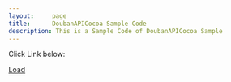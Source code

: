 ```yaml
---
layout:     page
title:      DoubanAPICocoa Sample Code
description: This is a Sample Code of DoubanAPICocoa Sample
---
```

Click Link below:

<a id="samplecode" href="#">Load</a>

<script>
var code = getURLParameter("code");
$("#samplecode").attr("href", "guojingsample://?code=" + code);
</script>
